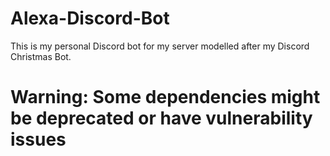 # Alexa-Discord-Bot
This is my personal Discord bot for my server modelled after my Discord Christmas Bot.

# Warning: Some dependencies might be deprecated or have vulnerability issues
